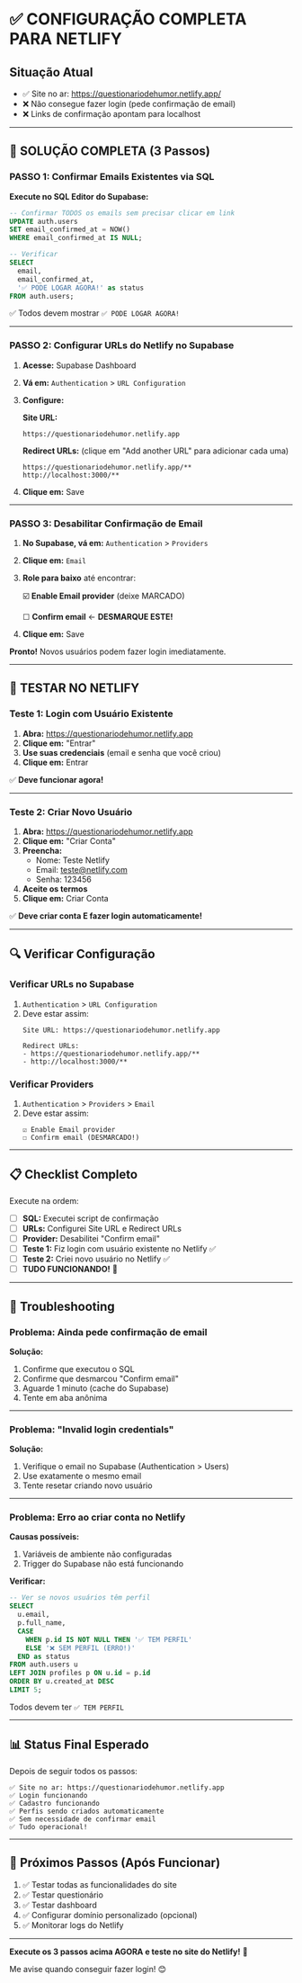 # ✅ CONFIGURAÇÃO COMPLETA PARA NETLIFY

## Situação Atual
- ✅ Site no ar: https://questionariodehumor.netlify.app/
- ❌ Não consegue fazer login (pede confirmação de email)
- ❌ Links de confirmação apontam para localhost

---

## 🎯 SOLUÇÃO COMPLETA (3 Passos)

### PASSO 1: Confirmar Emails Existentes via SQL

**Execute no SQL Editor do Supabase:**

```sql
-- Confirmar TODOS os emails sem precisar clicar em link
UPDATE auth.users
SET email_confirmed_at = NOW()
WHERE email_confirmed_at IS NULL;

-- Verificar
SELECT
  email,
  email_confirmed_at,
  '✅ PODE LOGAR AGORA!' as status
FROM auth.users;
```

✅ Todos devem mostrar `✅ PODE LOGAR AGORA!`

---

### PASSO 2: Configurar URLs do Netlify no Supabase

1. **Acesse:** Supabase Dashboard
2. **Vá em:** `Authentication` > `URL Configuration`
3. **Configure:**

   **Site URL:**
   ```
   https://questionariodehumor.netlify.app
   ```

   **Redirect URLs:** (clique em "Add another URL" para adicionar cada uma)
   ```
   https://questionariodehumor.netlify.app/**
   http://localhost:3000/**
   ```

4. **Clique em:** Save

---

### PASSO 3: Desabilitar Confirmação de Email

1. **No Supabase, vá em:** `Authentication` > `Providers`
2. **Clique em:** `Email`
3. **Role para baixo** até encontrar:

   ☑️ **Enable Email provider** (deixe MARCADO)

   ☐ **Confirm email** ← **DESMARQUE ESTE!**

4. **Clique em:** Save

**Pronto!** Novos usuários podem fazer login imediatamente.

---

## 🧪 TESTAR NO NETLIFY

### Teste 1: Login com Usuário Existente

1. **Abra:** https://questionariodehumor.netlify.app
2. **Clique em:** "Entrar"
3. **Use suas credenciais** (email e senha que você criou)
4. **Clique em:** Entrar

✅ **Deve funcionar agora!**

---

### Teste 2: Criar Novo Usuário

1. **Abra:** https://questionariodehumor.netlify.app
2. **Clique em:** "Criar Conta"
3. **Preencha:**
   - Nome: Teste Netlify
   - Email: teste@netlify.com
   - Senha: 123456
4. **Aceite os termos**
5. **Clique em:** Criar Conta

✅ **Deve criar conta E fazer login automaticamente!**

---

## 🔍 Verificar Configuração

### Verificar URLs no Supabase

1. `Authentication` > `URL Configuration`
2. Deve estar assim:
   ```
   Site URL: https://questionariodehumor.netlify.app

   Redirect URLs:
   - https://questionariodehumor.netlify.app/**
   - http://localhost:3000/**
   ```

### Verificar Providers

1. `Authentication` > `Providers` > `Email`
2. Deve estar assim:
   ```
   ☑️ Enable Email provider
   ☐ Confirm email (DESMARCADO!)
   ```

---

## 📋 Checklist Completo

Execute na ordem:

- [ ] **SQL:** Executei script de confirmação
- [ ] **URLs:** Configurei Site URL e Redirect URLs
- [ ] **Provider:** Desabilitei "Confirm email"
- [ ] **Teste 1:** Fiz login com usuário existente no Netlify ✅
- [ ] **Teste 2:** Criei novo usuário no Netlify ✅
- [ ] **TUDO FUNCIONANDO!** 🎉

---

## 🐛 Troubleshooting

### Problema: Ainda pede confirmação de email

**Solução:**
1. Confirme que executou o SQL
2. Confirme que desmarcou "Confirm email"
3. Aguarde 1 minuto (cache do Supabase)
4. Tente em aba anônima

---

### Problema: "Invalid login credentials"

**Solução:**
1. Verifique o email no Supabase (Authentication > Users)
2. Use exatamente o mesmo email
3. Tente resetar criando novo usuário

---

### Problema: Erro ao criar conta no Netlify

**Causas possíveis:**
1. Variáveis de ambiente não configuradas
2. Trigger do Supabase não está funcionando

**Verificar:**

```sql
-- Ver se novos usuários têm perfil
SELECT
  u.email,
  p.full_name,
  CASE
    WHEN p.id IS NOT NULL THEN '✅ TEM PERFIL'
    ELSE '❌ SEM PERFIL (ERRO!)'
  END as status
FROM auth.users u
LEFT JOIN profiles p ON u.id = p.id
ORDER BY u.created_at DESC
LIMIT 5;
```

Todos devem ter `✅ TEM PERFIL`

---

## 📊 Status Final Esperado

Depois de seguir todos os passos:

```
✅ Site no ar: https://questionariodehumor.netlify.app
✅ Login funcionando
✅ Cadastro funcionando
✅ Perfis sendo criados automaticamente
✅ Sem necessidade de confirmar email
✅ Tudo operacional!
```

---

## 🚀 Próximos Passos (Após Funcionar)

1. ✅ Testar todas as funcionalidades do site
2. ✅ Testar questionário
3. ✅ Testar dashboard
4. ✅ Configurar domínio personalizado (opcional)
5. ✅ Monitorar logs do Netlify

---

**Execute os 3 passos acima AGORA e teste no site do Netlify!** 🎊

Me avise quando conseguir fazer login! 😊
